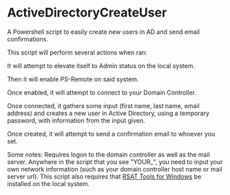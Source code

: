 # ActiveDirectoryCreateUser
A Powershell script to easily create new users in AD and send email confirmations.

This script will perform several actions when ran:

It will attempt to elevate itself to Admin status on the local system. 

Then it will enable PS-Remote on said system. 

Once enabled, it will attempt to connect to your Domain Controller. 

Once connected, it gathers some input (first name, last name, email address) and creates a new user in Active Directory, using a temporary password, with information from the input given.

Once created, it will attempt to send a confirmation email to whoever you set.

Some notes: Requires logon to the domain controller as well as the mail server. Anywhere in the script that you see "YOUR_", you need to input your own network information (such as your domain controller host name or mail server url). This script also requires that [RSAT Tools for Windows](https://docs.microsoft.com/en-us/troubleshoot/windows-server/system-management-components/remote-server-administration-tools) be installed on the local system.
